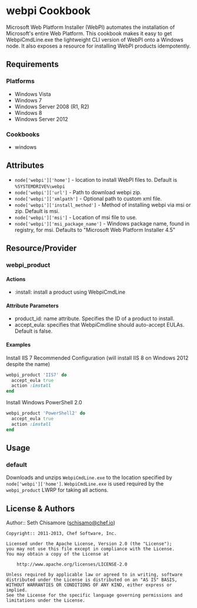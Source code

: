 webpi Cookbook
==============
Microsoft Web Platform Installer (WebPI) automates the installation of Microsoft's entire Web Platform.  This cookbook makes it easy to get WebpiCmdLine.exe the lightweight CLI version of WebPI onto a Windows node.  It also exposes a resource for installing WebPI products idempotently.


Requirements
------------
### Platforms
* Windows Vista
* Windows 7
* Windows Server 2008 (R1, R2)
* Windows 8
* Windows Server 2012

### Cookbooks
* windows


Attributes
----------
* `node['webpi']['home']` - location to install WebPI files to. Default is `%SYSTEMDRIVE%\webpi`
* `node['webpi']['url']` - Path to download webpi zip.
* `node['webpi']['xmlpath']` - Optional path to custom xml file.
* `node['webpi']['install_method']` - Method of installing webpi via msi or zip. Default is msi.
* `node['webpi']['msi']` - Location of msi file to use.
* `node['webpi']['msi_package_name']` - Windows package name, found in registry, for msi. Defaults to "Microsoft Web Platform Installer 4.5"


Resource/Provider
-----------------
### webpi_product
#### Actions
- :install: install a product using WebpiCmdLine

#### Attribute Parameters
- product_id: name attribute. Specifies the ID of a product to install.
- accept_eula: specifies that WebpiCmdline should auto-accept EULAs. Default is false.

#### Examples
Install IIS 7 Recommended Configuration (will install IIS 8 on Windows 2012 despite the name)
```ruby
webpi_product 'IIS7' do
  accept_eula true
  action :install
end
```

Install Windows PowerShell 2.0
```ruby
webpi_product 'PowerShell2' do
  accept_eula true
  action :install
end
```


Usage
-----
### default
Downloads and unzips `WebpiCmdLine.exe` to the location specified by `node['webpi']['home']`.  `WebpiCmdLine.exe` is used required by the `webpi_product` LWRP for taking all actions.


License & Authors
-----------------
Author:: Seth Chisamore (<schisamo@chef.io>)

```text
Copyright:: 2011-2013, Chef Software, Inc.

Licensed under the Apache License, Version 2.0 (the "License");
you may not use this file except in compliance with the License.
You may obtain a copy of the License at

    http://www.apache.org/licenses/LICENSE-2.0

Unless required by applicable law or agreed to in writing, software
distributed under the License is distributed on an "AS IS" BASIS,
WITHOUT WARRANTIES OR CONDITIONS OF ANY KIND, either express or implied.
See the License for the specific language governing permissions and
limitations under the License.
```
